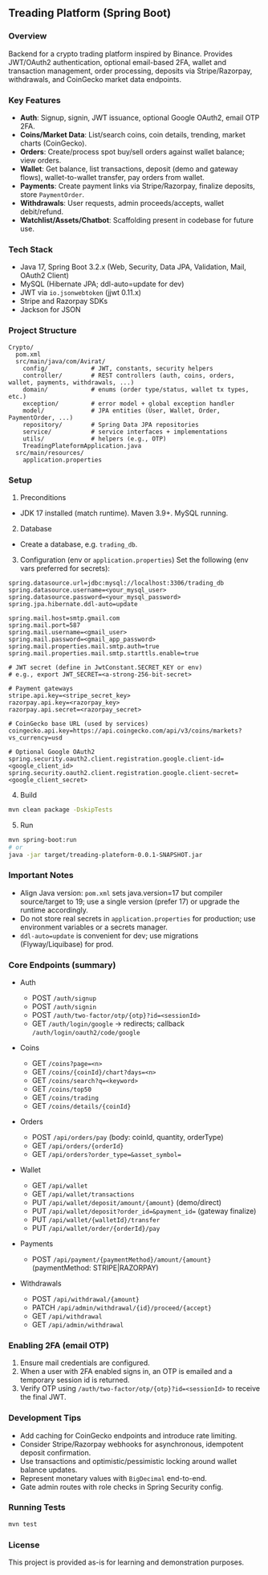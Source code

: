 ## Treading Platform (Spring Boot)

### Overview
Backend for a crypto trading platform inspired by Binance. Provides JWT/OAuth2 authentication, optional email-based 2FA, wallet and transaction management, order processing, deposits via Stripe/Razorpay, withdrawals, and CoinGecko market data endpoints.

### Key Features
- **Auth**: Signup, signin, JWT issuance, optional Google OAuth2, email OTP 2FA.
- **Coins/Market Data**: List/search coins, coin details, trending, market charts (CoinGecko).
- **Orders**: Create/process spot buy/sell orders against wallet balance; view orders.
- **Wallet**: Get balance, list transactions, deposit (demo and gateway flows), wallet-to-wallet transfer, pay orders from wallet.
- **Payments**: Create payment links via Stripe/Razorpay, finalize deposits, store `PaymentOrder`.
- **Withdrawals**: User requests, admin proceeds/accepts, wallet debit/refund.
- **Watchlist/Assets/Chatbot**: Scaffolding present in codebase for future use.

### Tech Stack
- Java 17, Spring Boot 3.2.x (Web, Security, Data JPA, Validation, Mail, OAuth2 Client)
- MySQL (Hibernate JPA; ddl-auto=update for dev)
- JWT via `io.jsonwebtoken` (jjwt 0.11.x)
- Stripe and Razorpay SDKs
- Jackson for JSON

### Project Structure
```
Crypto/
  pom.xml
  src/main/java/com/Avirat/
    config/            # JWT, constants, security helpers
    controller/        # REST controllers (auth, coins, orders, wallet, payments, withdrawals, ...)
    domain/            # enums (order type/status, wallet tx types, etc.)
    exception/         # error model + global exception handler
    model/             # JPA entities (User, Wallet, Order, PaymentOrder, ...)
    repository/        # Spring Data JPA repositories
    service/           # service interfaces + implementations
    utils/             # helpers (e.g., OTP)
    TreadingPlateformApplication.java
  src/main/resources/
    application.properties
```

### Setup
1) Preconditions
- JDK 17 installed (match runtime). Maven 3.9+. MySQL running.

2) Database
- Create a database, e.g. `trading_db`.

3) Configuration (env or `application.properties`)
Set the following (env vars preferred for secrets):
```
spring.datasource.url=jdbc:mysql://localhost:3306/trading_db
spring.datasource.username=<your_mysql_user>
spring.datasource.password=<your_mysql_password>
spring.jpa.hibernate.ddl-auto=update

spring.mail.host=smtp.gmail.com
spring.mail.port=587
spring.mail.username=<gmail_user>
spring.mail.password=<gmail_app_password>
spring.mail.properties.mail.smtp.auth=true
spring.mail.properties.mail.smtp.starttls.enable=true

# JWT secret (define in JwtConstant.SECRET_KEY or env)
# e.g., export JWT_SECRET=<a-strong-256-bit-secret>

# Payment gateways
stripe.api.key=<stripe_secret_key>
razorpay.api.key=<razorpay_key>
razorpay.api.secret=<razorpay_secret>

# CoinGecko base URL (used by services)
coingecko.api.key=https://api.coingecko.com/api/v3/coins/markets?vs_currency=usd

# Optional Google OAuth2
spring.security.oauth2.client.registration.google.client-id=<google_client_id>
spring.security.oauth2.client.registration.google.client-secret=<google_client_secret>
```

4) Build
```bash
mvn clean package -DskipTests
```

5) Run
```bash
mvn spring-boot:run
# or
java -jar target/treading-plateform-0.0.1-SNAPSHOT.jar
```

### Important Notes
- Align Java version: `pom.xml` sets java.version=17 but compiler source/target to 19; use a single version (prefer 17) or upgrade the runtime accordingly.
- Do not store real secrets in `application.properties` for production; use environment variables or a secrets manager.
- `ddl-auto=update` is convenient for dev; use migrations (Flyway/Liquibase) for prod.

### Core Endpoints (summary)
- Auth
  - POST `/auth/signup`
  - POST `/auth/signin`
  - POST `/auth/two-factor/otp/{otp}?id=<sessionId>`
  - GET `/auth/login/google` → redirects; callback `/auth/login/oauth2/code/google`

- Coins
  - GET `/coins?page=<n>`
  - GET `/coins/{coinId}/chart?days=<n>`
  - GET `/coins/search?q=<keyword>`
  - GET `/coins/top50`
  - GET `/coins/trading`
  - GET `/coins/details/{coinId}`

- Orders
  - POST `/api/orders/pay` (body: coinId, quantity, orderType)
  - GET `/api/orders/{orderId}`
  - GET `/api/orders?order_type=&asset_symbol=`

- Wallet
  - GET `/api/wallet`
  - GET `/api/wallet/transactions`
  - PUT `/api/wallet/deposit/amount/{amount}` (demo/direct)
  - PUT `/api/wallet/deposit?order_id=&payment_id=` (gateway finalize)
  - PUT `/api/wallet/{walletId}/transfer`
  - PUT `/api/wallet/order/{orderId}/pay`

- Payments
  - POST `/api/payment/{paymentMethod}/amount/{amount}` (paymentMethod: STRIPE|RAZORPAY)

- Withdrawals
  - POST `/api/withdrawal/{amount}`
  - PATCH `/api/admin/withdrawal/{id}/proceed/{accept}`
  - GET `/api/withdrawal`
  - GET `/api/admin/withdrawal`

### Enabling 2FA (email OTP)
1) Ensure mail credentials are configured.
2) When a user with 2FA enabled signs in, an OTP is emailed and a temporary session id is returned.
3) Verify OTP using `/auth/two-factor/otp/{otp}?id=<sessionId>` to receive the final JWT.

### Development Tips
- Add caching for CoinGecko endpoints and introduce rate limiting.
- Consider Stripe/Razorpay webhooks for asynchronous, idempotent deposit confirmation.
- Use transactions and optimistic/pessimistic locking around wallet balance updates.
- Represent monetary values with `BigDecimal` end-to-end.
- Gate admin routes with role checks in Spring Security config.

### Running Tests
```bash
mvn test
```

### License
This project is provided as-is for learning and demonstration purposes.


